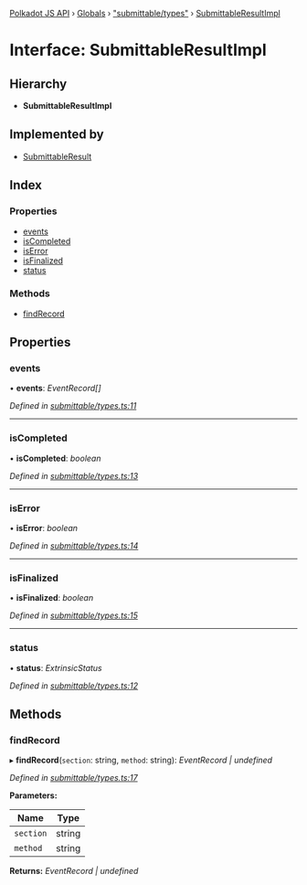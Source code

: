 [Polkadot JS API](../README.md) › [Globals](../globals.md) › ["submittable/types"](../modules/_submittable_types_.md) › [SubmittableResultImpl](_submittable_types_.submittableresultimpl.md)

# Interface: SubmittableResultImpl

## Hierarchy

* **SubmittableResultImpl**

## Implemented by

* [SubmittableResult](../classes/_submittable_result_.submittableresult.md)

## Index

### Properties

* [events](_submittable_types_.submittableresultimpl.md#events)
* [isCompleted](_submittable_types_.submittableresultimpl.md#iscompleted)
* [isError](_submittable_types_.submittableresultimpl.md#iserror)
* [isFinalized](_submittable_types_.submittableresultimpl.md#isfinalized)
* [status](_submittable_types_.submittableresultimpl.md#status)

### Methods

* [findRecord](_submittable_types_.submittableresultimpl.md#findrecord)

## Properties

###  events

• **events**: *EventRecord[]*

*Defined in [submittable/types.ts:11](https://github.com/polkadot-js/api/blob/c10f0e47b2/packages/api/src/submittable/types.ts#L11)*

___

###  isCompleted

• **isCompleted**: *boolean*

*Defined in [submittable/types.ts:13](https://github.com/polkadot-js/api/blob/c10f0e47b2/packages/api/src/submittable/types.ts#L13)*

___

###  isError

• **isError**: *boolean*

*Defined in [submittable/types.ts:14](https://github.com/polkadot-js/api/blob/c10f0e47b2/packages/api/src/submittable/types.ts#L14)*

___

###  isFinalized

• **isFinalized**: *boolean*

*Defined in [submittable/types.ts:15](https://github.com/polkadot-js/api/blob/c10f0e47b2/packages/api/src/submittable/types.ts#L15)*

___

###  status

• **status**: *ExtrinsicStatus*

*Defined in [submittable/types.ts:12](https://github.com/polkadot-js/api/blob/c10f0e47b2/packages/api/src/submittable/types.ts#L12)*

## Methods

###  findRecord

▸ **findRecord**(`section`: string, `method`: string): *EventRecord | undefined*

*Defined in [submittable/types.ts:17](https://github.com/polkadot-js/api/blob/c10f0e47b2/packages/api/src/submittable/types.ts#L17)*

**Parameters:**

Name | Type |
------ | ------ |
`section` | string |
`method` | string |

**Returns:** *EventRecord | undefined*

